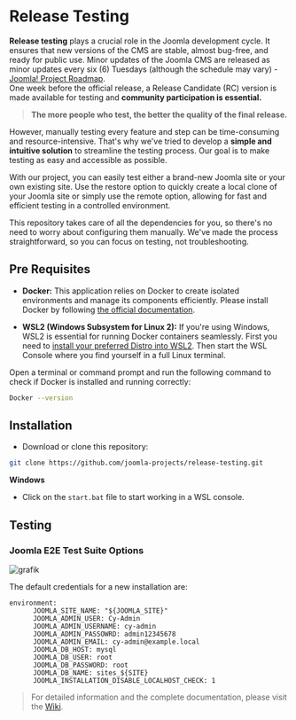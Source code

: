 # Release Testing
**Release testing** plays a crucial role in the Joomla development cycle. It ensures that new versions of the CMS are stable, almost bug-free, and ready for public use. Minor updates of the Joomla CMS are released as minor updates every six (6) Tuesdays (although the schedule may vary) - [Joomla! Project Roadmap](https://developer.joomla.org/roadmap.html). \
One week before the official release, a Release Candidate (RC) version is made available for testing and **community participation is essential.**

> **The more people who test, the better the quality of the final release.**

However, manually testing every feature and step can be time-consuming and resource-intensive. That's why we've tried to  develop a **simple and intuitive solution** to streamline the testing process. Our goal is to make testing as easy and accessible as possible.

With our project, you can easily test either a brand-new Joomla site or your own existing site. Use the restore option to quickly create a local clone of your Joomla site or simply use the remote option, allowing for fast and efficient testing in a controlled environment. 

This repository takes care of all the dependencies for you, so there's no need to worry about configuring them manually. We've made the process straightforward, so you can focus on testing, not troubleshooting.

## Pre Requisites
* **Docker:** This application relies on Docker to create isolated environments and manage its components efficiently. Please install Docker by following [the official documentation](https://docs.docker.com/get-docker/).

* **WSL2 (Windows Subsystem for Linux 2):** If you're using Windows, WSL2 is essential for running Docker containers seamlessly. First you need to [install your preferred Distro into WSL2](https://learn.microsoft.com/en-us/windows/wsl/install). Then start the WSL Console where you find yourself in a full Linux terminal. 

Open a terminal or command prompt and run the following command to check if Docker is installed and running correctly:
```bash
Docker --version
```
## Installation

* Download or clone this repository:
```bash
git clone https://github.com/joomla-projects/release-testing.git
```
**Windows**
* Click on the `start.bat` file to start working in a WSL console.

## Testing

### Joomla E2E Test Suite Options

![grafik](https://github.com/user-attachments/assets/57ea9955-13c6-431d-8c5b-373d93109b0c)

<!-- TBD **1. With a zip-archive and a sql dump file of the site:**

Put a zip-archive (excluding the installation folder) and also a sql dump file of an existing site into the folder `local/joomla-backup`. 
Run this in the `start.exe` file:
```bash
./run.sh
```
It will set up your own site. Subsequently, it prompts you for your site **username and password** to run the tests. It may take some time to establish a database connection, so please be patient.

**2. On a back up Joomla site:**

To initiate the process, use the following command in the `start.exe` file:
```bash
./run.sh <your-website-domain>
```
For example: `./run.sh https://example.joom.ws/`

When you execute the command `./run.sh <website-domain>`, the system launches the web-server script. Subsequently, it prompts you for your **site username and password**. Once provided, it inserts environment variables into the Cypress configuration file and runs Cypress tests. **Notably, these tests work on your site's database.**

**3. Fresh Joomla installation:**

Make sure the `local/joomla-backup` folder is empty and then run this in the `start.exe` file:
```bash
./run.sh
```
If you do not provide a backup of an existing site it will install a new Joomla! site for you. The site is available on `localhost:3081` and you can login with\
username: admin \
password: admin12345678

The local mode also provides a phpmyadmin that you can reach under `localhost:3082` to see what is going on in the DB. It is also set up a mailcatcher container reachable under `localhost:3083` so you can test the system mail delivery from the site.

Afterwards the system automatically opens the tests. Press `ctrl + c` to stop all the containers. -->

The default credentials for a new installation are:
```
environment:
      JOOMLA_SITE_NAME: "${JOOMLA_SITE}"
      JOOMLA_ADMIN_USER: Cy-Admin
      JOOMLA_ADMIN_USERNAME: cy-admin
      JOOMLA_ADMIN_PASSOWRD: admin12345678
      JOOMLA_ADMIN_EMAIL: cy-admin@example.local
      JOOMLA_DB_HOST: mysql
      JOOMLA_DB_USER: root
      JOOMLA_DB_PASSWORD: root
      JOOMLA_DB_NAME: sites_${SITE}
      JOOMLA_INSTALLATION_DISABLE_LOCALHOST_CHECK: 1
```
> For detailed information and the complete documentation, please visit the [Wiki](https://github.com/joomla-projects/release-testing/wiki).
